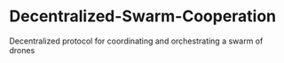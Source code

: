 # Decentralized-Swarm-Cooperation
Decentralized protocol for coordinating and orchestrating a swarm of drones
